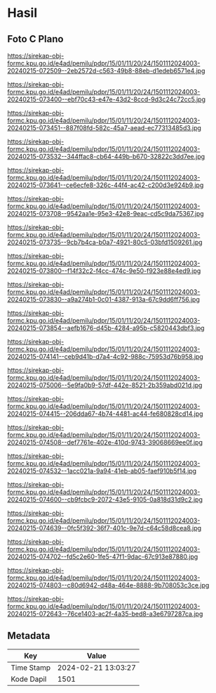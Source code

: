 # Hasil

## Foto C Plano

https://sirekap-obj-formc.kpu.go.id/e4ad/pemilu/pdpr/15/01/11/20/24/1501112024003-20240215-072509--2eb2572d-c563-49b8-88eb-d1edeb6571e4.jpg

https://sirekap-obj-formc.kpu.go.id/e4ad/pemilu/pdpr/15/01/11/20/24/1501112024003-20240215-073400--ebf70c43-e47e-43d2-8ccd-9d3c24c72cc5.jpg

https://sirekap-obj-formc.kpu.go.id/e4ad/pemilu/pdpr/15/01/11/20/24/1501112024003-20240215-073451--887f08fd-582c-45a7-aead-ec77313485d3.jpg

https://sirekap-obj-formc.kpu.go.id/e4ad/pemilu/pdpr/15/01/11/20/24/1501112024003-20240215-073532--344ffac8-cb64-449b-b670-32822c3dd7ee.jpg

https://sirekap-obj-formc.kpu.go.id/e4ad/pemilu/pdpr/15/01/11/20/24/1501112024003-20240215-073641--ce6ecfe8-326c-44f4-ac42-c200d3e924b9.jpg

https://sirekap-obj-formc.kpu.go.id/e4ad/pemilu/pdpr/15/01/11/20/24/1501112024003-20240215-073708--9542aa1e-95e3-42e8-9eac-cd5c9da75367.jpg

https://sirekap-obj-formc.kpu.go.id/e4ad/pemilu/pdpr/15/01/11/20/24/1501112024003-20240215-073735--9cb7b4ca-b0a7-4921-80c5-03bfd1509261.jpg

https://sirekap-obj-formc.kpu.go.id/e4ad/pemilu/pdpr/15/01/11/20/24/1501112024003-20240215-073800--f14f32c2-f4cc-474c-9e50-f923e88e4ed9.jpg

https://sirekap-obj-formc.kpu.go.id/e4ad/pemilu/pdpr/15/01/11/20/24/1501112024003-20240215-073830--a9a274b1-0c01-4387-913a-67c9dd6ff756.jpg

https://sirekap-obj-formc.kpu.go.id/e4ad/pemilu/pdpr/15/01/11/20/24/1501112024003-20240215-073854--aefb1676-d45b-4284-a95b-c5820443dbf3.jpg

https://sirekap-obj-formc.kpu.go.id/e4ad/pemilu/pdpr/15/01/11/20/24/1501112024003-20240215-074141--ceb9d41b-d7a4-4c92-988c-75953d76b958.jpg

https://sirekap-obj-formc.kpu.go.id/e4ad/pemilu/pdpr/15/01/11/20/24/1501112024003-20240215-075006--5e9fa0b9-57df-442e-8521-2b359abd021d.jpg

https://sirekap-obj-formc.kpu.go.id/e4ad/pemilu/pdpr/15/01/11/20/24/1501112024003-20240215-074415--206dda67-4b74-4481-ac44-fe680828cd14.jpg

https://sirekap-obj-formc.kpu.go.id/e4ad/pemilu/pdpr/15/01/11/20/24/1501112024003-20240215-074508--def7761e-402e-410d-9743-39068669ee0f.jpg

https://sirekap-obj-formc.kpu.go.id/e4ad/pemilu/pdpr/15/01/11/20/24/1501112024003-20240215-074532--1acc021a-9a94-41eb-ab05-faef910b5f14.jpg

https://sirekap-obj-formc.kpu.go.id/e4ad/pemilu/pdpr/15/01/11/20/24/1501112024003-20240215-074600--cb9fcbc9-2072-43e5-9105-0a818d31d9c2.jpg

https://sirekap-obj-formc.kpu.go.id/e4ad/pemilu/pdpr/15/01/11/20/24/1501112024003-20240215-074639--0fc5f392-36f7-401c-9e7d-c64c58d8cea8.jpg

https://sirekap-obj-formc.kpu.go.id/e4ad/pemilu/pdpr/15/01/11/20/24/1501112024003-20240215-074702--fd5c2e60-1fe5-47f1-9dac-67c913e87880.jpg

https://sirekap-obj-formc.kpu.go.id/e4ad/pemilu/pdpr/15/01/11/20/24/1501112024003-20240215-074803--c80d6942-d48a-464e-8888-9b708053c3ce.jpg

https://sirekap-obj-formc.kpu.go.id/e4ad/pemilu/pdpr/15/01/11/20/24/1501112024003-20240215-072643--76ce1403-ac2f-4a35-bed8-a3e6797287ca.jpg


## Metadata

| Key        | Value               |
| ---------- | ------------------- |
| Time Stamp | 2024-02-21 13:03:27 |
| Kode Dapil | 1501                |



